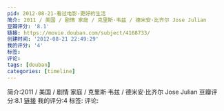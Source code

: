```yaml
---
pid: 2012-08-21-看过电影-更好的生活
简介: 2011 / 美国 / 剧情 家庭 / 克里斯·韦兹 / 德米安·比齐尔 Jose Julian
豆瓣评分: '8.1'
链接: https://movie.douban.com/subject/4168733/
创建时间: '2012-08-21 22:49:29'
我的评分: '4'
标签:
评论:
tags: [douban]
categories: [timeline]
---
```

简介:2011 / 美国 / 剧情 家庭 / 克里斯·韦兹 / 德米安·比齐尔 Jose Julian
豆瓣评分:8.1
[链接](https://movie.douban.com/subject/4168733/)
我的评分:4
标签:
评论:
